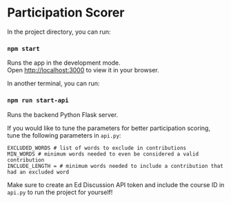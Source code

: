 # Participation Scorer

In the project directory, you can run:

### `npm start`

Runs the app in the development mode.\
Open [http://localhost:3000](http://localhost:3000) to view it in your browser.

In another terminal, you can run:

### `npm run start-api`

Runs the backend Python Flask server.

If you would like to tune the parameters for better participation scoring, tune the following parameters in `api.py`:

```
EXCLUDED_WORDS # list of words to exclude in contributions
MIN_WORDS # minimum words needed to even be considered a valid contribution
INCLUDE_LENGTH = # minimum words needed to include a contribution that had an excluded word
```

Make sure to create an Ed Discussion API token and include the course ID in `api.py` to run the project for yourself!
